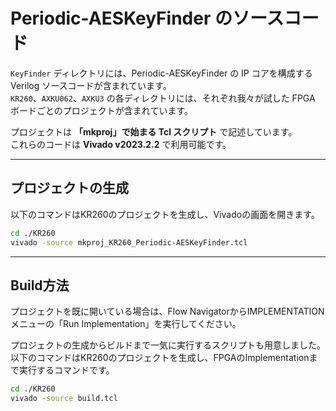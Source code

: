 # Periodic-AESKeyFinder のソースコード

`KeyFinder` ディレクトリには、Periodic-AESKeyFinder の IP コアを構成する Verilog ソースコードが含まれています。  
`KR260`、`AXKU062`、`AXKU3` の各ディレクトリには、それぞれ我々が試した FPGA ボードごとのプロジェクトが含まれています。  

プロジェクトは **「mkproj」で始まる Tcl スクリプト** で記述しています。  
これらのコードは **Vivado v2023.2.2** で利用可能です。  

---

## プロジェクトの生成
以下のコマンドはKR260のプロジェクトを生成し、Vivadoの画面を開きます。

```bash
cd ./KR260
vivado -source mkproj_KR260_Periodic-AESKeyFinder.tcl
```

---

## Build方法

プロジェクトを既に開いている場合は、Flow NavigatorからIMPLEMENTATIONメニューの「Run Implementation」を実行してください。

プロジェクトの生成からビルドまで一気に実行するスクリプトも用意しました。
以下のコマンドはKR260のプロジェクトを生成し、FPGAのImplementationまで実行するコマンドです。

```bash
cd ./KR260
vivado -source build.tcl
```

